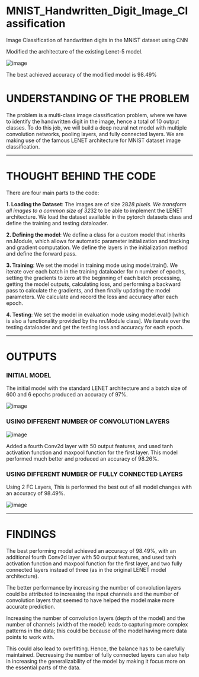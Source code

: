 # MNIST_Handwritten_Digit_Image_Classification

Image Classification of handwritten digits in the MNIST dataset using CNN

Modified the architecture of the existing Lenet-5 model.

![image](https://github.com/AishwaryaHastak/MNIST_Digit_Classification/assets/31357026/8a42ecdd-b34d-4b5c-a14b-09cc6996d786)


The best achieved accuracy of the modified model is 98.49%

# UNDERSTANDING OF THE PROBLEM
The problem is a multi-class image classification problem, where we have to identify the handwritten digit in the image, hence a total of 10 output classes.
To do this job, we will build a deep neural net model with multiple convolution networks, pooling layers, and fully connected layers. We are making use of the famous LENET architecture for MNIST dataset image classification.

---

# THOUGHT BEHIND THE CODE

There are four main parts to the code:

**1. Loading the Dataset**: The images are of size 28*28 pixels. We transform all images to a common size of 32*32 to be able to implement the LENET architecture.  We load the dataset available in the pytorch datasets class and define the training and testing dataloader.

**2. Defining the model**: We define a class for a custom model that inherits nn.Module, which allows for automatic parameter initialization and tracking and gradient computation. We define the layers in the initialization method and define the forward pass.

**3. Training**: We set the model in training mode using model.train(). We iterate over each batch in the training dataloader for n number of epochs, setting the gradients to zero at the beginning of each batch processing, getting the model outputs, calculating loss, and performing a backward pass to calculate the gradients, and then finally updating the model parameters. We calculate and record the loss and accuracy after each epoch.

**4. Testing**: We set the model in evaluation mode using model.eval() [which is also a functionality provided by the nn.Module class]. We iterate over the testing dataloader and get the testing loss and accuracy for each epoch.

---
# OUTPUTS

### INITIAL MODEL

The initial model with the standard LENET architecture and a batch size of 600 and 6 epochs produced an accuracy of 97%.

![image](https://github.com/AishwaryaHastak/MNIST_Digit_Classification/assets/31357026/66cea2a6-3390-444b-8e62-0872293c917c)


### USING DIFFERENT NUMBER OF CONVOLUTION LAYERS

![image](https://github.com/AishwaryaHastak/MNIST_Digit_Classification/assets/31357026/62157475-7bb1-43b9-abe9-1b7a71a6755e)


Added a fourth Conv2d layer with 50 output features, and used tanh activation function and maxpool function for the first layer. This model performed much better and produced an accuracy of 98.26%.

### USING DIFFERENT NUMBER OF FULLY CONNECTED LAYERS

Using 2 FC Layers, This is performed the best out of all model changes with an accuracy of 98.49%.

![image](https://github.com/AishwaryaHastak/MNIST_Digit_Classification/assets/31357026/7dd9676e-0dd5-4488-adea-aa2ef3cc8e4f)

---

# FINDINGS

The best performing model achieved an accuracy of 98.49%, with an additional fourth Conv2d layer with 50 output features, and used tanh activation function and maxpool function for the first layer, and two fully connected layers instead of three (as in the original LENET model architecture).

The better performance by increasing the number of convolution layers could be attributed to increasing the input channels and the number of convolution layers that seemed to have helped the model make more accurate prediction.

Increasing the number of convolution layers (depth of the model) and the number of channels (width of the model) leads to capturing more complex patterns in the data; this could be because of the model having more data points to work with.

This could also lead to overfitting. Hence, the balance has to be carefully maintained. Decreasing the number of fully connected layers can also help in increasing the generalizability of the model by making it focus more on the essential parts of the data.


